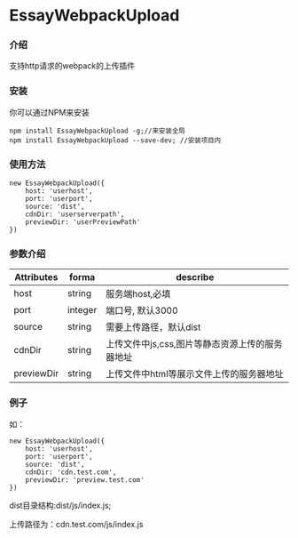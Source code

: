 # EssayWebpackUpload
### 介绍
支持http请求的webpack的上传插件

### 安装
你可以通过NPM来安装
```
npm install EssayWebpackUpload -g;//来安装全局
npm install EssayWebpackUpload --save-dev; //安装项目内
```

### 使用方法

```
new EssayWebpackUpload({
    host: 'userhost',
    port: 'userport',
    source: 'dist',
    cdnDir: 'userserverpath',
    previewDir: 'userPreviewPath'
})
```

### 参数介绍
|Attributes|forma|describe
|---|---|---|
|host| string| 服务端host,必填
|port| integer| 端口号, 默认3000
|source| string| 需要上传路径，默认dist
|cdnDir| string| 上传文件中js,css,图片等静态资源上传的服务器地址
|previewDir| string| 上传文件中html等展示文件上传的服务器地址

### 例子
如：
```
new EssayWebpackUpload({
    host: 'userhost',
    port: 'userport',
    source: 'dist',
    cdnDir: 'cdn.test.com',
    previewDir: 'preview.test.com'
})
```
dist目录结构:dist/js/index.js;

上传路径为：cdn.test.com/js/index.js
